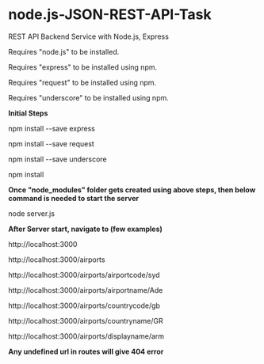 # node.js-JSON-REST-API-Task

REST API Backend Service with Node.js, Express

Requires "node.js" to be installed.

Requires "express" to be installed using npm.

Requires "request" to be installed using npm.

Requires "underscore" to be installed using npm.


**Initial Steps**

npm install --save express

npm install --save request

npm install --save underscore

npm install

**Once "node_modules" folder gets created using above steps, then below command is needed to start the server**

node server.js


**After Server start, navigate to (few examples)**

http://localhost:3000 

http://localhost:3000/airports

http://localhost:3000/airports/airportcode/syd

http://localhost:3000/airports/airportname/Ade

http://localhost:3000/airports/countrycode/gb

http://localhost:3000/airports/countryname/GR

http://localhost:3000/airports/displayname/arm

**Any undefined url in routes will give 404 error**

